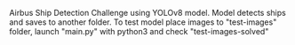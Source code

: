 Airbus Ship Detection Challenge using YOLOv8 model. Model detects ships and saves to another folder. To test model place images to "test-images" folder, launch "main.py" with python3 and check "test-images-solved"
